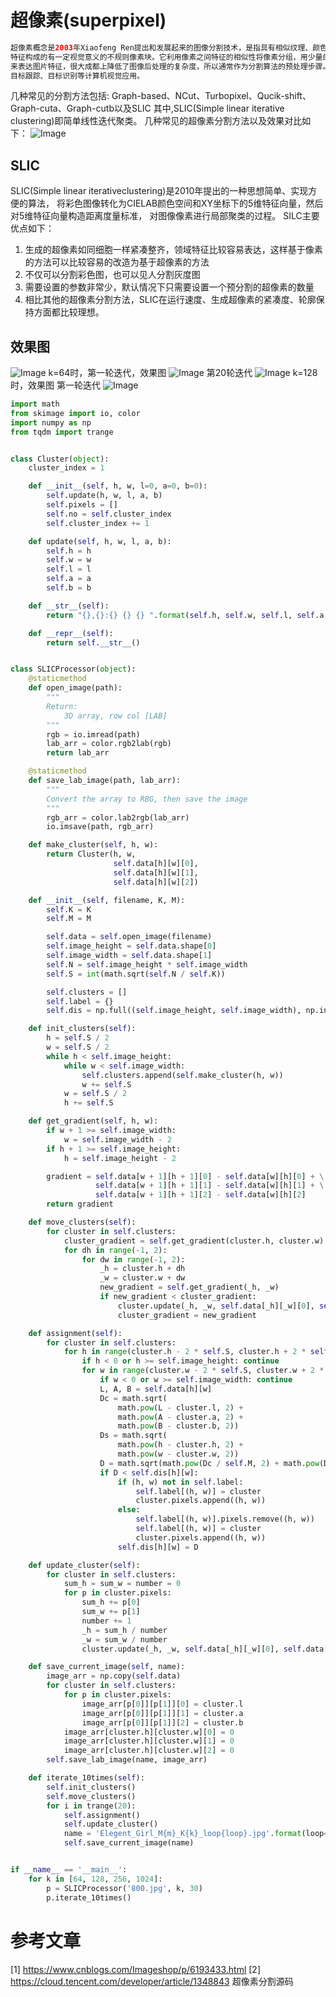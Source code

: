 # 超像素(superpixel)
```java
超像素概念是2003年Xiaofeng Ren提出和发展起来的图像分割技术，是指具有相似纹理、颜色、亮度等
特征构成的有一定视觉意义的不规则像素块。它利用像素之间特征的相似性将像素分组，用少量的超像素代替大量的像素
来表达图片特征，很大成都上降低了图像后处理的复杂度，所以通常作为分割算法的预处理步骤。已经广泛用于图像分割、姿势估计、
目标跟踪、目标识别等计算机视觉应用。
```
几种常见的分割方法包括:
Graph-based、NCut、Turbopixel、Qucik-shift、Graph-cuta、Graph-cutb以及SLIC
其中,SLIC(Simple linear iterative clustering)即简单线性迭代聚类。
几种常见的超像素分割方法以及效果对比如下：
![Image](https://img-blog.csdn.net/20150506134210315)
## SLIC
SLIC(Simple linear iterativeclustering)是2010年提出的一种思想简单、实现方便的算法，
将彩色图像转化为CIELAB颜色空间和XY坐标下的5维特征向量，然后对5维特征向量构造距离度量标准，
对图像像素进行局部聚类的过程。
SILC主要优点如下：
1. 生成的超像素如同细胞一样紧凑整齐，领域特征比较容易表达，这样基于像素的方法可以比较容易的改造为基于超像素的方法
2. 不仅可以分割彩色图，也可以见人分割灰度图
3. 需要设置的参数非常少，默认情况下只需要设置一个预分割的超像素的数量
4. 相比其他的超像素分割方法，SLIC在运行速度、生成超像素的紧凑度、轮廓保持方面都比较理想。
## 效果图
![Image](https://ask.qcloudimg.com/http-save/yehe-3443194/kbseqql039.jpeg?imageView2/2/w/1620)
k=64时，第一轮迭代，效果图
![Image](https://ask.qcloudimg.com/http-save/yehe-3443194/ijavvwtzo9.jpeg?imageView2/2/w/1620)
第20轮迭代
![Image](https://ask.qcloudimg.com/http-save/yehe-3443194/ebteulf34x.jpeg?imageView2/2/w/1620)
k=128时，效果图
第一轮迭代
![Image](https://ask.qcloudimg.com/http-save/yehe-3443194/t0nzbd9uup.jpeg?imageView2/2/w/1620)

```python
import math
from skimage import io, color
import numpy as np
from tqdm import trange


class Cluster(object):
    cluster_index = 1

    def __init__(self, h, w, l=0, a=0, b=0):
        self.update(h, w, l, a, b)
        self.pixels = []
        self.no = self.cluster_index
        self.cluster_index += 1

    def update(self, h, w, l, a, b):
        self.h = h
        self.w = w
        self.l = l
        self.a = a
        self.b = b

    def __str__(self):
        return "{},{}:{} {} {} ".format(self.h, self.w, self.l, self.a, self.b)

    def __repr__(self):
        return self.__str__()


class SLICProcessor(object):
    @staticmethod
    def open_image(path):
        """
        Return:
            3D array, row col [LAB]
        """
        rgb = io.imread(path)
        lab_arr = color.rgb2lab(rgb)
        return lab_arr

    @staticmethod
    def save_lab_image(path, lab_arr):
        """
        Convert the array to RBG, then save the image
        """
        rgb_arr = color.lab2rgb(lab_arr)
        io.imsave(path, rgb_arr)

    def make_cluster(self, h, w):
        return Cluster(h, w,
                       self.data[h][w][0],
                       self.data[h][w][1],
                       self.data[h][w][2])

    def __init__(self, filename, K, M):
        self.K = K
        self.M = M

        self.data = self.open_image(filename)
        self.image_height = self.data.shape[0]
        self.image_width = self.data.shape[1]
        self.N = self.image_height * self.image_width
        self.S = int(math.sqrt(self.N / self.K))

        self.clusters = []
        self.label = {}
        self.dis = np.full((self.image_height, self.image_width), np.inf)

    def init_clusters(self):
        h = self.S / 2
        w = self.S / 2
        while h < self.image_height:
            while w < self.image_width:
                self.clusters.append(self.make_cluster(h, w))
                w += self.S
            w = self.S / 2
            h += self.S

    def get_gradient(self, h, w):
        if w + 1 >= self.image_width:
            w = self.image_width - 2
        if h + 1 >= self.image_height:
            h = self.image_height - 2

        gradient = self.data[w + 1][h + 1][0] - self.data[w][h][0] + \
                   self.data[w + 1][h + 1][1] - self.data[w][h][1] + \
                   self.data[w + 1][h + 1][2] - self.data[w][h][2]
        return gradient

    def move_clusters(self):
        for cluster in self.clusters:
            cluster_gradient = self.get_gradient(cluster.h, cluster.w)
            for dh in range(-1, 2):
                for dw in range(-1, 2):
                    _h = cluster.h + dh
                    _w = cluster.w + dw
                    new_gradient = self.get_gradient(_h, _w)
                    if new_gradient < cluster_gradient:
                        cluster.update(_h, _w, self.data[_h][_w][0], self.data[_h][_w][1], self.data[_h][_w][2])
                        cluster_gradient = new_gradient

    def assignment(self):
        for cluster in self.clusters:
            for h in range(cluster.h - 2 * self.S, cluster.h + 2 * self.S):
                if h < 0 or h >= self.image_height: continue
                for w in range(cluster.w - 2 * self.S, cluster.w + 2 * self.S):
                    if w < 0 or w >= self.image_width: continue
                    L, A, B = self.data[h][w]
                    Dc = math.sqrt(
                        math.pow(L - cluster.l, 2) +
                        math.pow(A - cluster.a, 2) +
                        math.pow(B - cluster.b, 2))
                    Ds = math.sqrt(
                        math.pow(h - cluster.h, 2) +
                        math.pow(w - cluster.w, 2))
                    D = math.sqrt(math.pow(Dc / self.M, 2) + math.pow(Ds / self.S, 2))
                    if D < self.dis[h][w]:
                        if (h, w) not in self.label:
                            self.label[(h, w)] = cluster
                            cluster.pixels.append((h, w))
                        else:
                            self.label[(h, w)].pixels.remove((h, w))
                            self.label[(h, w)] = cluster
                            cluster.pixels.append((h, w))
                        self.dis[h][w] = D

    def update_cluster(self):
        for cluster in self.clusters:
            sum_h = sum_w = number = 0
            for p in cluster.pixels:
                sum_h += p[0]
                sum_w += p[1]
                number += 1
                _h = sum_h / number
                _w = sum_w / number
                cluster.update(_h, _w, self.data[_h][_w][0], self.data[_h][_w][1], self.data[_h][_w][2])

    def save_current_image(self, name):
        image_arr = np.copy(self.data)
        for cluster in self.clusters:
            for p in cluster.pixels:
                image_arr[p[0]][p[1]][0] = cluster.l
                image_arr[p[0]][p[1]][1] = cluster.a
                image_arr[p[0]][p[1]][2] = cluster.b
            image_arr[cluster.h][cluster.w][0] = 0
            image_arr[cluster.h][cluster.w][1] = 0
            image_arr[cluster.h][cluster.w][2] = 0
        self.save_lab_image(name, image_arr)

    def iterate_10times(self):
        self.init_clusters()
        self.move_clusters()
        for i in trange(20):
            self.assignment()
            self.update_cluster()
            name = 'Elegent_Girl_M{m}_K{k}_loop{loop}.jpg'.format(loop=i, m=self.M, k=self.K)
            self.save_current_image(name)


if __name__ == '__main__':
    for k in [64, 128, 256, 1024]:
        p = SLICProcessor('800.jpg', k, 30)
        p.iterate_10times()
```

# 参考文章
[1] https://www.cnblogs.com/Imageshop/p/6193433.html
[2] https://cloud.tencent.com/developer/article/1348843 超像素分割源码